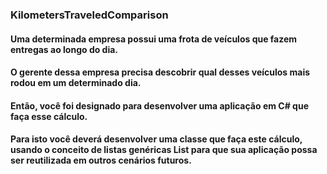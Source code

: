 ### KilometersTraveledComparison ###
#### Uma determinada empresa possui uma frota de veículos que fazem entregas ao longo do dia.
#### O gerente dessa empresa precisa descobrir qual desses veículos mais rodou em um determinado dia.
#### Então, você foi designado para desenvolver uma aplicação em C# que faça esse cálculo.
#### Para isto você deverá desenvolver uma classe que faça este cálculo, usando o conceito de listas genéricas List<T> para que sua aplicação possa ser reutilizada em outros cenários futuros.
